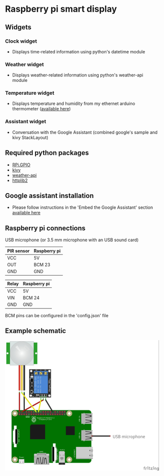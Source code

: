 # Raspberry pi smart display

## Widgets

### Clock widget

- Displays time-related information using python's datetime module

### Weather widget

- Displays weather-related information using python's weather-api module

### Temperature widget

- Displays temperature and humidity from my ethernet arduino thermometer ([available here](https://github.com/SewerynKras/Arduino-ethernet-thermometer))

### Assistant widget

- Conversation with the Google Assistant (combined google's sample and kivy StackLayout)

## Required python packages

- [RPi.GPIO](https://pypi.org/project/RPi.GPIO/)
- [kivy](https://kivy.org/docs/installation/installation-rpi.html)
- [weather-api](https://pypi.org/project/weather-api/)
- [httplib2](https://pypi.org/project/httplib2/)

## Google assistant installation

- Please follow instructions in the 'Embed the Google Assistant' section [available here](https://developers.google.com/assistant/sdk/guides/library/python/embed/setup)

## Raspberry pi connections

USB microphone (or 3.5 mm microphone with an USB sound card)

| PIR sensor | Raspberry pi |
| ---------- | ------------ |
| VCC        | 5V           |
| OUT        | BCM 23       |
| GND        | GND          |

| Relay | Raspberry pi |
| ----- | ------------ |
| VCC   | 5V           |
| VIN   | BCM 24       |
| GND   | GND          |

BCM pins can be configured in the 'config.json' file

## Example schematic

![Raspberry pi schematic](raspberrypi_schematic.jpg)
